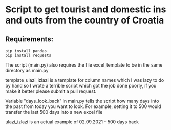 # Script to get tourist and domestic ins and outs from the country of Croatia

## Requirements:
```
pip install pandas
pip install requests
```
The script (main.py) also requires the file excel_template to be in the same directory as main.py

template_ulazi_izlazi is a template for column names which I was lazy to do by hand so I wrote a terrible script which got the job done poorly, if you make it better please submit a pull request.

Variable "days_look_back" in main.py tells the script how many days into the past from today you want to look.
For example, setting it to 500 would transfer the last 500 days into a new excel file

ulazi_izlazi is an actual example of 02.09.2021 - 500 days back
